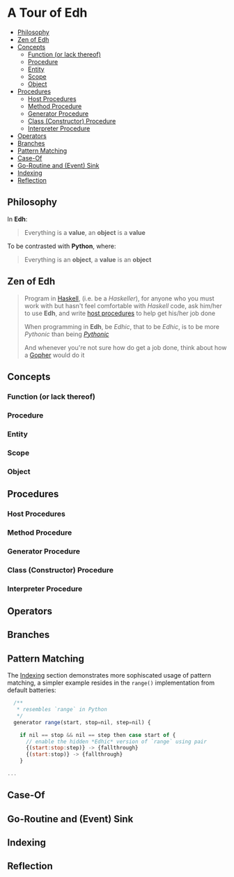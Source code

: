 # A Tour of Edh

- [Philosophy](#philosophy)
- [Zen of Edh](#zen-of-edh)
- [Concepts](#concepts)
  - [Function (or lack thereof)](#function-or-lack-thereof)
  - [Procedure](#procedure)
  - [Entity](#entity)
  - [Scope](#scope)
  - [Object](#object)
- [Procedures](#procedures)
  - [Host Procedures](#host-procedures)
  - [Method Procedure](#method-procedure)
  - [Generator Procedure](#generator-procedure)
  - [Class (Constructor) Procedure](#class-constructor-procedure)
  - [Interpreter Procedure](#interpreter-procedure)
- [Operators](#operators)
- [Branches](#branches)
- [Pattern Matching](#pattern-matching)
- [Case-Of](#case-of)
- [Go-Routine and (Event) Sink](#go-routine-and-event-sink)
- [Indexing](#indexing)
- [Reflection](#reflection)

## Philosophy

In **Edh**:

> Everything is a **value**,
> an **object** is a **value**

To be contrasted with **Python**, where:

> Everything is an **object**,
> a **value** is an **object**

## Zen of Edh

> Program in [Haskell](https://www.haskell.org), (i.e. be a
> _Haskeller_), for anyone who you must work with but hasn't feel
> comfortable with _Haskell_ code, ask him/her to use **Edh**, and
> write [host procedures](#host-procedures) to help get his/her
> job done
>
> When programming in **Edh**, be _Edhic_, that to be _Edhic_, is
> to be more _Pythonic_ than being
> [_Pythonic_](https://www.python.org/dev/peps/pep-0020)
>
> And whenever you're not sure how do get a job done, think
> about how a [Gopher](https://blog.golang.org/gopher) would do it

## Concepts

### Function (or lack thereof)

### Procedure

### Entity

### Scope

### Object

## Procedures

### Host Procedures

### Method Procedure

### Generator Procedure

### Class (Constructor) Procedure

### Interpreter Procedure

## Operators

## Branches

## Pattern Matching

The [Indexing](#indexing) section demonstrates more sophiscated usage
of pattern matching, a simpler example resides in the `range()`
implementation from default batteries:

```javascript
  /**
   * resembles `range` in Python
   */
  generator range(start, stop=nil, step=nil) {

    if nil == stop && nil == step then case start of {
      // enable the hidden *Edhic* version of `range` using pair
      {(start:stop:step)} -> {fallthrough}
      {(start:stop)} -> {fallthrough}
    }

...
```

## Case-Of

## Go-Routine and (Event) Sink

## Indexing

## Reflection
